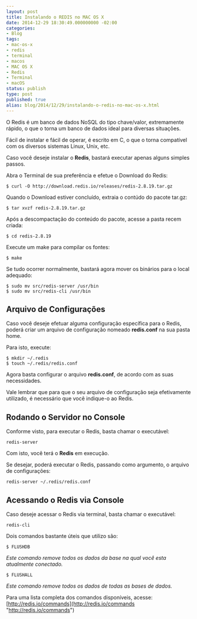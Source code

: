 ```yaml
---
layout: post
title: Instalando o REDIS no MAC OS X
date: 2014-12-29 18:30:49.000000000 -02:00
categories:
- Blog
tags:
- mac-os-x
- redis
- terminal
- macos
- MAC OS X
- Redis
- Terminal
- macOS
status: publish
type: post
published: true
alias: blog/2014/12/29/instalando-o-redis-no-mac-os-x.html
---
```

O Redis é um banco de dados NoSQL do tipo chave/valor, extremamente rápido, o que o torna um banco de dados ideal para diversas situações.

Fácil de instalar e fácil de operar, é escrito em C, o que o torna compatível com os diversos sistemas Linux, Unix, etc.

Caso você deseje instalar o **Redis**, bastará executar apenas alguns simples passos.

Abra o Terminal de sua preferência e efetue o Download do Redis:

	$ curl -O http://download.redis.io/releases/redis-2.8.19.tar.gz

Quando o Download estiver concluído, extraia o contúdo do pacote tar.gz:

	$ tar xvzf redis-2.8.19.tar.gz

Após a descompactação do conteúdo do pacote, acesse a pasta recem criada:

	$ cd redis-2.8.19

Execute um make para compilar os fontes:

	$ make

Se tudo ocorrer normalmente, bastará agora mover os binários para o local adequado:

	$ sudo mv src/redis-server /usr/bin
	$ sudo mv src/redis-cli /usr/bin


## Arquivo de Configurações

Caso você deseje efetuar alguma configuração específica para o Redis, poderá criar um arquivo de configuração nomeado **redis.conf** na sua pasta home.

Para isto, execute:

	$ mkdir ~/.redis
	$ touch ~/.redis/redis.conf


Agora basta configurar o arquivo **redis.conf**, de acordo com as suas necessidades.

Vale lembrar que para que o seu arquivo de configuração seja efetivamente utilizado, é necessário que você indique-o ao Redis.

## Rodando o Servidor no Console

Conforme visto, para executar o Redis, basta chamar o executável:

	redis-server

Com isto, você terá o **Redis** em execução.

Se desejar, poderá executar o Redis, passando como argumento, o arquivo de configurações:

	redis-server ~/.redis/redis.conf

## Acessando o Redis via Console

Caso deseje acessar o Redis via terminal, basta chamar o executável:

	redis-cli

Dois comandos bastante úteis que utilizo são:

	$ FLUSHDB

_Este comando remove todos os dados da base na qual você esta atualmente conectado._

	$ FLUSHALL

_Este comando remove todos os dados de todas as bases de dados._

Para uma lista completa dos comandos disponíveis, acesse: [http://redis.io/commands](http://redis.io/commands "http://redis.io/commands")